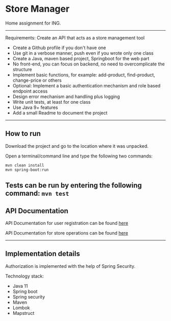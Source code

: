 # Store Manager
Home assignment for ING.

---
Requirements:
Create an API that acts as a store management tool
- Create a Github profile if you don't have one
- Use git in a verbose manner, push even if you wrote only one class
- Create a Java, maven based project, Springboot for the web part
- No front-end, you can focus on backend, no need to overcomplicate the structure
- Implement basic functions, for example: add-product, find-product, change-price or others
- Optional: Implement a basic authentication mechanism and role based endpoint access
- Design error mechanism and handling plus logging
- Write unit tests, at least for one class
- Use Java 9+ features
- Add a small Readme to document the project
---
## How to run

Download the project and go to the location where it was unpacked.

Open a terminal/command line and type the following two commands:
```
mvn clean install
mvn spring-boot:run
```
Tests can be run by entering the following command:
```mvn test```
---
## API Documentation

API Documentation for user registration can be found [here](https://documenter.getpostman.com/view/10048561/UzBvF32x)

API Documentation for store operations can be found [here](https://documenter.getpostman.com/view/10048561/UzBvF37J)

---
## Implementation details

Authorization is implemented with the help of Spring Security.

Technology stack:
- Java 11
- Spring boot
- Spring security
- Maven
- Lombok
- Mapstruct